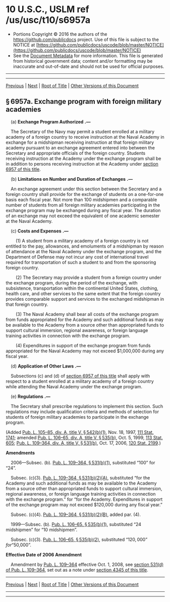 ---
---

# 10 U.S.C., USLM ref /us/usc/t10/s6957a

* Portions Copyright © 2016 the authors of the https://github.com/publicdocs project.
  Use of this file is subject to the NOTICE at [https://github.com/publicdocs/uscode/blob/master/NOTICE](https://github.com/publicdocs/uscode/blob/master/NOTICE)
* See the [Document Metadata](././../../../../../..//README.md) for more information.
  This file is generated from historical government data; content and/or formatting may be inaccurate and out-of-date and should not be used for official purposes.

----------
----------

[Previous](./../../../../../..//us/usc/t10/stC/ptIII/ch603/m__us_usc_t10_s6957.md) | [Next](./../../../../../..//us/usc/t10/stC/ptIII/ch603/m__us_usc_t10_s6957b.md) | [Root of Title](./../../../../../../) | [Other Versions of this Document](https://publicdocs.github.io/go/links?ns=uslm&ref=%2Fus%2Fusc%2Ft10%2Fs6957a)

## § 6957a. Exchange program with foreign military academies

    (a)  __Exchange Program Authorized__  __.—__ 

    The Secretary of the Navy may permit a student enrolled at a military academy of a foreign country to receive instruction at the Naval Academy in exchange for a midshipman receiving instruction at that foreign military academy pursuant to an exchange agreement entered into between the Secretary and appropriate officials of the foreign country. Students receiving instruction at the Academy under the exchange program shall be in addition to persons receiving instruction at the Academy under [section 6957 of this title][/us/usc/t10/s6957].

    (b)  __Limitations on Number and Duration of Exchanges__  __.—__ 

    An exchange agreement under this section between the Secretary and a foreign country shall provide for the exchange of students on a one-for-one basis each fiscal year. Not more than 100 midshipmen and a comparable number of students from all foreign military academies participating in the exchange program may be exchanged during any fiscal year. The duration of an exchange may not exceed the equivalent of one academic semester at the Naval Academy.

    (c)  __Costs and Expenses__  __.—__ 

        (1) A student from a military academy of a foreign country is not entitled to the pay, allowances, and emoluments of a midshipman by reason of attendance at the Naval Academy under the exchange program, and the Department of Defense may not incur any cost of international travel required for transportation of such a student to and from the sponsoring foreign country.

        (2) The Secretary may provide a student from a foreign country under the exchange program, during the period of the exchange, with subsistence, transportation within the continental United States, clothing, health care, and other services to the same extent that the foreign country provides comparable support and services to the exchanged midshipman in that foreign country.

        (3) The Naval Academy shall bear all costs of the exchange program from funds appropriated for the Academy and such additional funds as may be available to the Academy from a source other than appropriated funds to support cultural immersion, regional awareness, or foreign language training activities in connection with the exchange program.

        (4) Expenditures in support of the exchange program from funds appropriated for the Naval Academy may not exceed $1,000,000 during any fiscal year.

    (d)  __Application of Other Laws__  __.—__ 

    Subsections (c) and (d) of [section 6957 of this title][/us/usc/t10/s6957] shall apply with respect to a student enrolled at a military academy of a foreign country while attending the Naval Academy under the exchange program.

    (e)  __Regulations__  __.—__ 

    The Secretary shall prescribe regulations to implement this section. Such regulations may include qualification criteria and methods of selection for students of foreign military academies to participate in the exchange program.

(Added [Pub. L. 105–85, div. A, title V, § 542(b)(1)][/us/pl/105/85/s542/b/1], Nov. 18, 1997, [111 Stat. 1741][/us/stat/111/1741]; amended [Pub. L. 106–65, div. A, title V, § 535(b)][/us/pl/106/65/s535/b], Oct. 5, 1999, [113 Stat. 605][/us/stat/113/605]; [Pub. L. 109–364, div. A, title V, § 531(b)][/us/pl/109/364/s531/b], Oct. 17, 2006, [120 Stat. 2199][/us/stat/120/2199].)

 __Amendments__ 

    2006—Subsec. (b). [Pub. L. 109–364, § 531(b)(1)][/us/pl/109/364/s531/b/1], substituted “100” for “24”.

    Subsec. (c)(3). [Pub. L. 109–364, § 531(b)(2)(A)][/us/pl/109/364/s531/b/2/A], substituted “for the Academy and such additional funds as may be available to the Academy from a source other than appropriated funds to support cultural immersion, regional awareness, or foreign language training activities in connection with the exchange program.” for “for the Academy. Expenditures in support of the exchange program may not exceed $120,000 during any fiscal year.”

    Subsec. (c)(4). [Pub. L. 109–364, § 531(b)(2)(B)][/us/pl/109/364/s531/b/2/B], added par. (4).

    1999—Subsec. (b). [Pub. L. 106–65, § 535(b)(1)][/us/pl/106/65/s535/b/1], substituted “24 midshipmen” for “10 midshipmen”.

    Subsec. (c)(3). [Pub. L. 106–65, § 535(b)(2)][/us/pl/106/65/s535/b/2], substituted “$120,000” for “$50,000”.

 __Effective Date of 2006 Amendment__ 

    Amendment by [Pub. L. 109–364][/us/pl/109/364] effective Oct. 1, 2008, see [section 531(d) of Pub. L. 109–364][/us/pl/109/364/s531/d], set out as a note under [section 4345 of this title][/us/usc/t10/s4345].

----------

[Previous](./../../../../../..//us/usc/t10/stC/ptIII/ch603/m__us_usc_t10_s6957.md) | [Next](./../../../../../..//us/usc/t10/stC/ptIII/ch603/m__us_usc_t10_s6957b.md) | [Root of Title](./../../../../../../) | [Other Versions of this Document](https://publicdocs.github.io/go/links?ns=uslm&ref=%2Fus%2Fusc%2Ft10%2Fs6957a)

----------
----------

[/us/usc/t10/s6957]: https://publicdocs.github.io/go/links?ns=uslm&ref=%2Fus%2Fusc%2Ft10%2Fs6957
[/us/usc/t10/s6957]: https://publicdocs.github.io/go/links?ns=uslm&ref=%2Fus%2Fusc%2Ft10%2Fs6957
[/us/pl/105/85/s542/b/1]: https://publicdocs.github.io/go/links?ns=uslm&ref=%2Fus%2Fpl%2F105%2F85%2Fs542%2Fb%2F1
[/us/stat/111/1741]: https://publicdocs.github.io/go/links?ns=uslm&ref=%2Fus%2Fstat%2F111%2F1741
[/us/pl/106/65/s535/b]: https://publicdocs.github.io/go/links?ns=uslm&ref=%2Fus%2Fpl%2F106%2F65%2Fs535%2Fb
[/us/stat/113/605]: https://publicdocs.github.io/go/links?ns=uslm&ref=%2Fus%2Fstat%2F113%2F605
[/us/pl/109/364/s531/b]: https://publicdocs.github.io/go/links?ns=uslm&ref=%2Fus%2Fpl%2F109%2F364%2Fs531%2Fb
[/us/stat/120/2199]: https://publicdocs.github.io/go/links?ns=uslm&ref=%2Fus%2Fstat%2F120%2F2199
[/us/pl/109/364/s531/b/1]: https://publicdocs.github.io/go/links?ns=uslm&ref=%2Fus%2Fpl%2F109%2F364%2Fs531%2Fb%2F1
[/us/pl/109/364/s531/b/2/A]: https://publicdocs.github.io/go/links?ns=uslm&ref=%2Fus%2Fpl%2F109%2F364%2Fs531%2Fb%2F2%2FA
[/us/pl/109/364/s531/b/2/B]: https://publicdocs.github.io/go/links?ns=uslm&ref=%2Fus%2Fpl%2F109%2F364%2Fs531%2Fb%2F2%2FB
[/us/pl/106/65/s535/b/1]: https://publicdocs.github.io/go/links?ns=uslm&ref=%2Fus%2Fpl%2F106%2F65%2Fs535%2Fb%2F1
[/us/pl/106/65/s535/b/2]: https://publicdocs.github.io/go/links?ns=uslm&ref=%2Fus%2Fpl%2F106%2F65%2Fs535%2Fb%2F2
[/us/pl/109/364]: https://publicdocs.github.io/go/links?ns=uslm&ref=%2Fus%2Fpl%2F109%2F364
[/us/pl/109/364/s531/d]: https://publicdocs.github.io/go/links?ns=uslm&ref=%2Fus%2Fpl%2F109%2F364%2Fs531%2Fd
[/us/usc/t10/s4345]: https://publicdocs.github.io/go/links?ns=uslm&ref=%2Fus%2Fusc%2Ft10%2Fs4345



